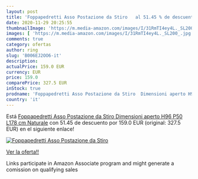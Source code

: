 ```yaml
---
layout: post
title: 'Foppapedretti Asso Postazione da Stiro   al 51.45 % de descuento'
date: 2020-11-29 20:25:55
thumbnailImage: 'https://m.media-amazon.com/images/I/31RmTI4ey4L._SL200_.jpg'
images: [ 'https://m.media-amazon.com/images/I/31RmTI4ey4L._SL200_.jpg' ]
comments: true
category: ofertas
author: ring
slug: 'B006EJ2OO6-it'
description:
actualPrice: 159.0 EUR
currency: EUR
price: 159.0
comparePrice: 327.5 EUR
inStock: true
prodname: 'Foppapedretti Asso Postazione da Stiro  Dimensioni aperto H96 P50 L178 cm  Naturale'
country: 'it'
---
```


Está [Foppapedretti Asso Postazione da Stiro  Dimensioni aperto H96 P50 L178 cm  Naturale](https://www.amazon.it/dp/B006EJ2OO6/?tag=tolees00-21) con 51.45 de descuento por 159.0 EUR (original: 327.5 EUR) en el siguiente enlace!

[![Foppapedretti Asso Postazione da Stiro  ](https://m.media-amazon.com/images/I/31RmTI4ey4L._SL200_.jpg)](https://www.amazon.it/dp/B006EJ2OO6/?tag=tolees00-21)

[Ver la oferta!!](https://www.amazon.it/dp/B006EJ2OO6/?tag=tolees00-21)

Links participate in Amazon Associate program and might generate a comission on qualifying sales


